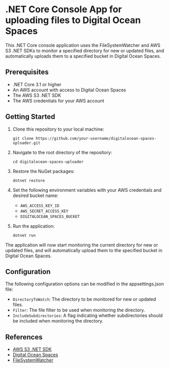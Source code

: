 # .NET Core Console App for uploading files to Digital Ocean Spaces
This .NET Core console application uses the FileSystemWatcher and AWS S3 .NET SDKs to monitor a specified directory for new or updated files, and automatically uploads them to a specified bucket in Digital Ocean Spaces.

## Prerequisites
- .NET Core 3.1 or higher
- An AWS account with access to Digital Ocean Spaces
- The AWS S3 .NET SDK
- The AWS credentials for your AWS account

## Getting Started
1. Clone this repository to your local machine:

    `git clone https://github.com/your-username/digitalocean-spaces-uploader.git`

2. Navigate to the root directory of the repository:

   `cd digitalocean-spaces-uploader`

3. Restore the NuGet packages:

   `dotnet restore`

4. Set the following environment variables with your AWS credentials and desired bucket name:

   - `AWS_ACCESS_KEY_ID`
   - `AWS_SECRET_ACCESS_KEY`
   - `DIGITALOCEAN_SPACES_BUCKET`

5. Run the application:

   `dotnet run`

The application will now start monitoring the current directory for new or updated files, and will automatically upload them to the specified bucket in Digital Ocean Spaces.

## Configuration
The following configuration options can be modified in the appsettings.json file:

- `DirectoryToWatch`: The directory to be monitored for new or updated files.
- `Filter`: The file filter to be used when monitoring the directory.
- `IncludeSubdirectories`: A flag indicating whether subdirectories should be included when monitoring the directory.

## References
- [AWS S3 .NET SDK](https://aws.amazon.com/sdk-for-net/)
- [Digital Ocean Spaces](https://www.digitalocean.com/docs/spaces/)
- [FileSystemWatcher](https://docs.microsoft.com/en-us/dotnet/api/system.io.filesystemwatcher?view=netcore-3.1)
